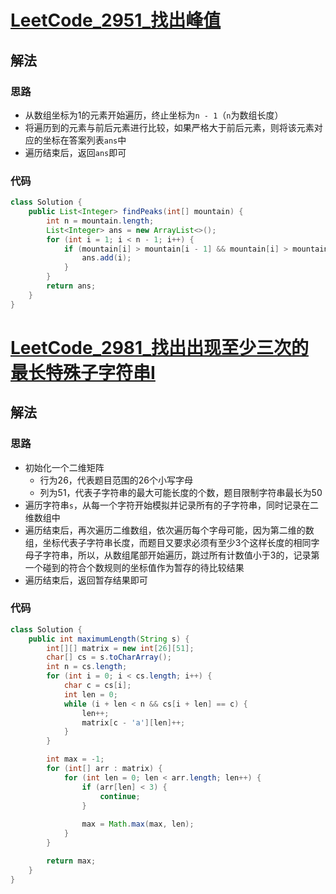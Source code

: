 # [LeetCode_2951_找出峰值](https://leetcode.cn/problems/find-the-peaks)
## 解法
### 思路
- 从数组坐标为1的元素开始遍历，终止坐标为`n - 1`（`n`为数组长度）
- 将遍历到的元素与前后元素进行比较，如果严格大于前后元素，则将该元素对应的坐标在答案列表`ans`中
- 遍历结束后，返回`ans`即可
### 代码
```java
class Solution {
    public List<Integer> findPeaks(int[] mountain) {
        int n = mountain.length;
        List<Integer> ans = new ArrayList<>();
        for (int i = 1; i < n - 1; i++) {
            if (mountain[i] > mountain[i - 1] && mountain[i] > mountain[i + 1]) {
                ans.add(i);
            }
        }
        return ans;
    }
}
```
# [LeetCode_2981_找出出现至少三次的最长特殊子字符串I](https://leetcode.cn/problems/find-longest-special-substring-that-occurs-thrice-i)
## 解法
### 思路
- 初始化一个二维矩阵
  - 行为26，代表题目范围的26个小写字母
  - 列为51，代表子字符串的最大可能长度的个数，题目限制字符串最长为50
- 遍历字符串`s`，从每一个字符开始模拟并记录所有的子字符串，同时记录在二维数组中
- 遍历结束后，再次遍历二维数组，依次遍历每个字母可能，因为第二维的数组，坐标代表子字符串长度，而题目又要求必须有至少3个这样长度的相同字母子字符串，所以，从数组尾部开始遍历，跳过所有计数值小于3的，记录第一个碰到的符合个数规则的坐标值作为暂存的待比较结果
- 遍历结束后，返回暂存结果即可
### 代码
```java
class Solution {
    public int maximumLength(String s) {
        int[][] matrix = new int[26][51];
        char[] cs = s.toCharArray();
        int n = cs.length;
        for (int i = 0; i < cs.length; i++) {
            char c = cs[i];
            int len = 0;
            while (i + len < n && cs[i + len] == c) {
                len++;
                matrix[c - 'a'][len]++;
            }
        }

        int max = -1;
        for (int[] arr : matrix) {
            for (int len = 0; len < arr.length; len++) {
                if (arr[len] < 3) {
                    continue;
                }
                
                max = Math.max(max, len);
            }
        }

        return max;
    }
}
```